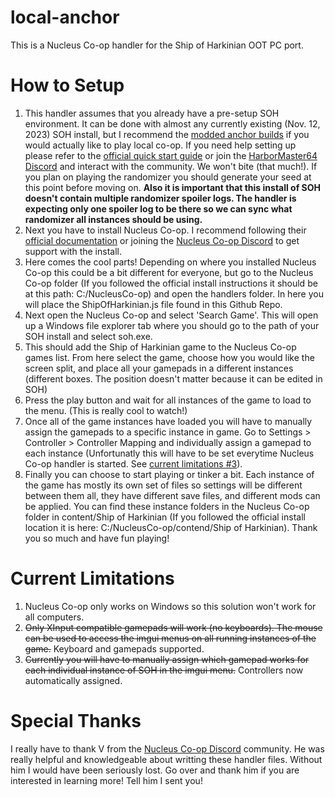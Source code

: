 # local-anchor

This is a Nucleus Co-op handler for the Ship of Harkinian OOT PC port.

# How to Setup

1) This handler assumes that you already have a pre-setup SOH environment. It can be done with almost any currently existing (Nov. 12, 2023) SOH install, but I recommend the [modded anchor builds](https://github.com/garrettjoecox/OOT/pulls) if you would actually like to play local co-op. If you need help setting up please refer to the [official quick start guide](https://github.com/HarbourMasters/Shipwright#quick-start) or join the [HarborMaster64 Discord](https://discord.com/invite/shipofharkinian) and interact with the community. We won't bite (that much!). If you plan on playing the randomizer you should generate your seed at this point before moving on. **Also it is important that this install of SOH doesn't contain multiple randomizer spoiler logs. The handler is expecting only one spoiler log to be there so we can sync what randomizer all instances should be using.**
2) Next you have to install Nucleus Co-op. I recommend following their [official documentation](https://www.splitscreen.me/docs/installation/) or joining the [Nucleus Co-op Discord](https://discord.com/invite/QDUt8HpCvr) to get support with the install.
3) Here comes the cool parts! Depending on where you installed Nucleus Co-op this could be a bit different for everyone, but go to the Nucleus Co-op folder (If you followed the official install instructions it should be at this path: C:/NucleusCo-op) and open the handlers folder. In here you will place the ShipOfHarkinian.js file found in this Github Repo.
4) Next open the Nucleus Co-op and select 'Search Game'. This will open up a Windows file explorer tab where you should go to the path of your SOH install and select soh.exe.
5) This should add the Ship of Harkinian game to the Nucleus Co-op games list. From here select the game, choose how you would like the screen split, and place all your gamepads in a different instances (different boxes. The position doesn't matter because it can be edited in SOH)
6) Press the play button and wait for all instances of the game to load to the menu. (This is really cool to watch!)
7) Once all of the game instances have loaded you will have to manually assign the gamepads to a specific instance in game. Go to Settings > Controller > Controller Mapping and individually assign a gamepad to each instance (Unfortunatly this will have to be set everytime Nucleus Co-op handler is started. See [current limitations #3](https://github.com/mattman107/local-anchor/edit/main/README.md#current-limitations)).
8) Finally you can choose to start playing or tinker a bit. Each instance of the game has mostly its own set of files so settings will be different between them all, they have different save files, and different mods can be applied. You can find these instance folders in the Nucleus Co-op folder in content/Ship of Harkinian (If you followed the official install location it is here: C:/NucleusCo-op/contend/Ship of Harkinian). Thank you so much and have fun playing!

# Current Limitations 
1) Nucleus Co-op only works on Windows so this solution won't work for all computers.
2) ~~Only XInput compatible gamepads will work (no keyboards). The mouse can be used to access the imgui menus on all running instances of the game.~~ Keyboard and gamepads supported.
3) ~~Currently you will have to manually assign which gamepad works for each individual instance of SOH in the imgui menu.~~ Controllers now automatically assigned.


# Special Thanks
I really have to thank V from the [Nucleus Co-op Discord](https://discord.com/invite/QDUt8HpCvr) community. He was really helpful and knowledgeable about writting these handler files. Without him I would have been seriously lost. Go over and thank him if you are interested in learning more! Tell him I sent you!
